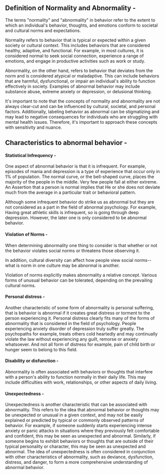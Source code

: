 ## Definition of Normality and Abnormality -

The terms "normality" and "abnormality" in behavior refer to the extent to which
an individual's behavior, thoughts, and emotions conform to societal and
cultural norms and expectations.

Normality refers to behavior that is typical or expected within a given society
or cultural context. This includes behaviors that are considered healthy,
adaptive, and functional. For example, in most cultures, it is considered normal
to seek social connection, experience a range of emotions, and engage in
productive activities such as work or study.

Abnormality, on the other hand, refers to behavior that deviates from the norm
and is considered atypical or maladaptive. This can include behaviors that are
harmful, dysfunctional, or impair an individual's ability to function
effectively in society. Examples of abnormal behavior may include substance
abuse, extreme anxiety or depression, or delusional thinking.

It's important to note that the concepts of normality and abnormality are not
always clear-cut and can be influenced by cultural, societal, and personal
factors. Additionally, labeling behavior as abnormal can be stigmatizing and may
lead to negative consequences for individuals who are struggling with mental
health issues. Therefore, it's important to approach these concepts with
sensitivity and nuance.

## Characteristics to abnormal behavior -

#### Statistical Infrequency -

One aspect of abnormal behavior is that it is infrequent. For example, episodes
of mania and depression is a type of experience that occur only in 1% of
population. The normal curve, or the bell-shaped curve, places the majority of
the people in the middle. Very few people fall at either extreme. An Assertion
that a person is normal implies that He or she does not deviate much from the
average in a particular trait or behavioral pattern.

Although some infrequent behavior do strike us as abnormal but they are not
considered as a part in the field of abnormal psychology. For example, Having
great athletic skills is infrequent, so is going through deep depression.
However, the later one is only considered to be abnormal behavior.

#### Violation of Norms -

When determining abnormality one thing to consider is that whether or not the
behavior violates social norms or threatens those observing it.

In addition, cultural diversity can affect how people view social norms--what is
norm in one culture may be abnormal is another.

Violation of norms explicitly makes abnormality a relative concept. Various
forms of unusual behavior can be tolerated, depending on the prevailing cultural
norms.

#### Personal distress -

Another characteristic of some form of abnormality is personal suffering, that
is behavior is abnormal if it creates great distress or torment to the person
experiencing it. Personal distress clearly fits many of the forms of abnormality
that is considered in the field of psychology. People experiencing anxiety
disorder of depression truly suffer greatly. The psychopaths for example, treats
others cold heartedly and may continually violate the law without experiencing
any guilt, remorse or anxiety whatsoever. And not all form of distress for
example, pain of child birth or hunger seem to belong to this field.

#### Disability or disfunction -

Abnormality is often associated with behaviors or thoughts that interfere with a
person's ability to function normally in their daily life. This may include
difficulties with work, relationships, or other aspects of daily living.

#### Unexpectedness -

Unexpectedness is another characteristic that can be associated with
abnormality. This refers to the idea that abnormal behavior or thoughts may be
unexpected or unusual in a given context, and may not be easily explained or
predicted by typical or commonly observed patterns of behavior. For example, if
someone suddenly starts experiencing intense anxiety or panic attacks in
situations where they previously felt comfortable and confident, this may be
seen as unexpected and abnormal. Similarly, if someone begins to exhibit
behaviors or thoughts that are outside of their typical personality or
character, this may be seen as unexpected and abnormal. The idea of
unexpectedness is often considered in conjunction with other characteristics of
abnormality, such as deviance, dysfunction, distress, and danger, to form a more
comprehensive understanding of abnormal behavior.

